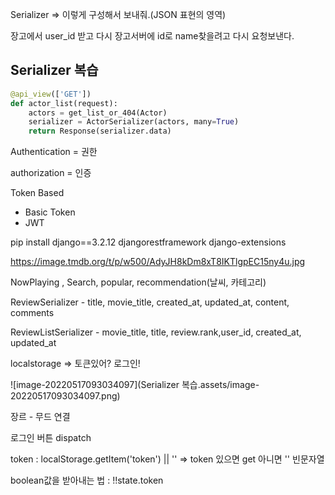 Serializer => 이렇게 구성해서 보내줘.(JSON 표현의 영역)

장고에서 user_id 받고 다시 장고서버에 id로 name찾을려고 다시 요청보낸다.

## Serializer 복습

```python
@api_view(['GET'])
def actor_list(request):
    actors = get_list_or_404(Actor)
   	serializer = ActorSerializer(actors, many=True)
    return Response(serializer.data)


```

Authentication = 권한

authorization = 인증

Token Based

- Basic Token
- JWT

 pip install django==3.2.12 djangorestframework django-extensions

https://image.tmdb.org/t/p/w500/AdyJH8kDm8xT8IKTlgpEC15ny4u.jpg

NowPlaying , Search, popular, recommendation(날씨, 카테고리)



ReviewSerializer - title, movie_title, created_at, updated_at, content, comments



ReviewListSerializer - movie_title, title, review.rank,user_id, created_at, updated_at

localstorage => 토큰있어? 로그인!

![image-20220517093034097](Serializer 복습.assets/image-20220517093034097.png)

장르 - 무드 연결

로그인 버튼 dispatch

token : localStorage.getItem('token') || '' => token 있으면 get 아니면 '' 빈문자열

boolean값을 받아내는 법 : !!state.token